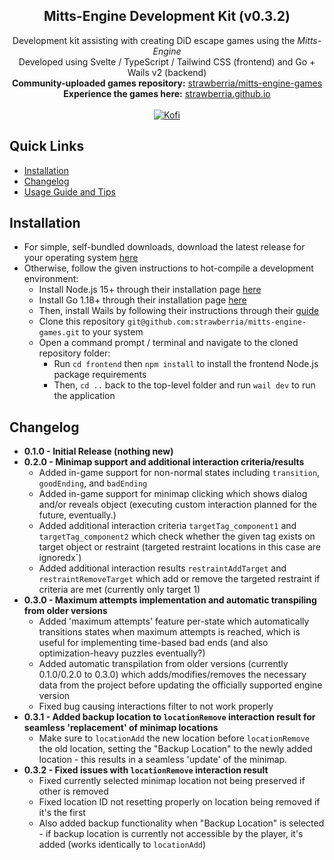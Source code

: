 <h2 align="center">
    <b>Mitts-Engine Development Kit</b> (v0.3.2)
</h2>
<p align="center">
    Development kit assisting with creating DiD escape games using the <i>Mitts-Engine</i><br />
    Developed using Svelte / TypeScript / Tailwind CSS (frontend) and Go + Wails v2 (backend) <br />
    <b>Community-uploaded games repository:</b> <a href="https://github.com/strawberria/mitts-engine-games">strawberria/mitts-engine-games</a> <br />
    <b>Experience the games here:</b> <a href="https://strawberria.github.io">strawberria.github.io</a> <br />
    <br />
    <a href="https://ko-fi.com/G2G2G0ZG3">
        <img alt="Kofi" src="https://ko-fi.com/img/githubbutton_sm.svg"/>
    </a>
</p>

## Quick Links
- [Installation](#Installation)
- [Changelog](#Changelog)
- [Usage Guide and Tips](usage-guide-tips.md)

## Installation
- For simple, self-bundled downloads, download the latest release for your operating system [here](https://github.com/strawberria/mitts-engine-devkit/releases)
- Otherwise, follow the given instructions to hot-compile a development environment:
    - Install Node.js 15+ through their installation page [here](https://nodejs.org/en/download/)
    - Install Go 1.18+ through their installation page [here](https://go.dev/doc/install)
    - Then, install Wails by following their instructions through their [guide](https://wails.io/docs/gettingstarted/installation/) 
    - Clone this repository `git@github.com:strawberria/mitts-engine-games.git` to your system
    - Open a command prompt / terminal and navigate to the cloned repository folder:
        - Run `cd frontend` then `npm install` to install the frontend Node.js package requirements
        - Then, `cd ..` back to the top-level folder and run `wail dev` to run the application

## Changelog
- **0.1.0 - Initial Release (nothing new)**
- **0.2.0 - Minimap support and additional interaction criteria/results**
    - Added in-game support for non-normal states including `transition`, `goodEnding`, and `badEnding` 
    - Added in-game support for minimap clicking which shows dialog and/or reveals object (executing custom interaction planned for the future, eventually.)
    - Added additional interaction criteria `targetTag_component1`  and `targetTag_component2` which check whether the given tag exists on target object or restraint (targeted restraint locations in this case are ignoredx`)
    - Added additional interaction results `restraintAddTarget` and `restraintRemoveTarget` which add or remove the targeted restraint if criteria are met (currently only target 1)
- **0.3.0 - Maximum attempts implementation and automatic transpiling from older versions**
    - Added 'maximum attempts' feature per-state which automatically transitions states when maximum attempts is reached, which is useful for implementing time-based bad ends (and also optimization-heavy puzzles eventually?)
    - Added automatic transpilation from older versions (currently 0.1.0/0.2.0 to 0.3.0) which adds/modifies/removes the necessary data from the project before updating the officially supported engine version
    - Fixed bug causing interactions filter to not work properly
- **0.3.1 - Added backup location to `locationRemove` interaction result for seamless 'replacement' of minimap locations**
    - Make sure to `locationAdd` the new location before `locationRemove` the old location, setting the "Backup Location" to the newly added location - this results in a seamless 'update' of the minimap.
- **0.3.2 - Fixed issues with `locationRemove` interaction result**
    - Fixed currently selected minimap location not being preserved if other is removed
    - Fixed location ID not resetting properly on location being removed if it's the first 
    - Also added backup functionality when "Backup Location" is selected - if backup location is currently not accessible by the player, it's added (works identically to `locationAdd`)
